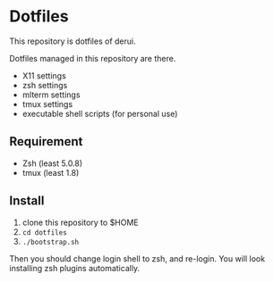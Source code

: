 # Dotfiles #
This repository is dotfiles of derui.

Dotfiles managed in this repository are there.

- X11 settings
- zsh settings
- mlterm settings
- tmux settings
- executable shell scripts (for personal use)

## Requirement ##
- Zsh (least 5.0.8)
- tmux (least 1.8)

## Install ##

1. clone this repository to $HOME
2. ``cd dotfiles``
3. ``./bootstrap.sh``

Then you should change login shell to zsh, and re-login. You will look installing zsh plugins automatically.


